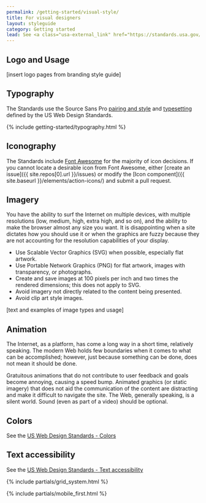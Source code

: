 ```yaml
---
permalink: /getting-started/visual-style/
title: For visual designers
layout: styleguide
category: Getting started
lead: See <a class="usa-external_link" href="https://standards.usa.gov/visual-style">US Web Design Standards</a> for design considerations.
---
```


<h2 class="usa-heading" id="logo-and-usage">Logo and Usage</h2>

[insert logo pages from branding style guide]

<h2 class="usa-heading" id="typography">Typography</h2>

The Standards use the Source Sans Pro <a class="usa-external_link" href="https://standards.usa.gov/typography/#pairings-and-styles">pairing and style</a> and <a class="usa-external_link" href="https://standards.usa.gov/typography/#typesetting">typesetting</a> defined by the US Web Design Standards.

{% include getting-started/typography.html %}

<h2 id="iconography" class="usa-heading">Iconography</h2>

The Standards include <a class="usa-external_link" href="https://fortawesome.github.io/Font-Awesome/">Font Awesome</a> for the majority of icon decisions. If you cannot locate a desirable icon from Font Awesome, either [create an issue]({{ site.repos[0].url }}/issues) or modify the [Icon component]({{ site.baseurl }}/elements/action-icons/) and submit a pull request.

<h2 class="usa-heading" id="imagery">Imagery</h2>

You have the ability to surf the Internet on multiple devices, with multiple resolutions (low, medium, high, extra high, and so on), and the ability to make the browser almost any size you want. It is disappointing when a site dictates how you should use it or when the graphics are fuzzy because they are not accounting for the resolution capabilities of your display.

 * Use Scalable Vector Graphics (SVG) when possible, especially flat artwork.
 * Use Portable Network Graphics (PNG) for flat artwork, images with transparency, or photographs.
 * Create and save images at 100 pixels per inch and two times the rendered dimensions; this does not apply to SVG.
 * Avoid imagery not directly related to the content being presented.
 * Avoid clip art style images.

[text and examples of image types and usage]

<h2 id="animation" class="usa-heading">Animation</h2>

The Internet, as a platform, has come a long way in a short time, relatively speaking. The modern Web holds few boundaries when it comes to what can be accomplished; however, just because something can be done, does not mean it should be done.

Gratuitous animations that do not contribute to user feedback and goals become annoying, causing a speed bump. Animated graphics (or static imagery) that does not aid the communication of the content are distracting and make it difficult to navigate the site. The Web, generally speaking, is a silent world.  Sound (even as part of a video) should be optional.

<h2 id="colors" class="usa-heading">Colors</h2>

See the <a class="usa-external_link" href="https://standards.usa.gov/colors/">US Web Design Standards - Colors</a>

<h2 id="text-accessibility" class="usa-heading">Text accessibility</h2>

See the <a class="usa-external_link" href="https://standards.usa.gov/colors/">US Web Design Standards - Text accessibility</a>

{% include partials/grid_system.html %}

{% include partials/mobile_first.html %}
